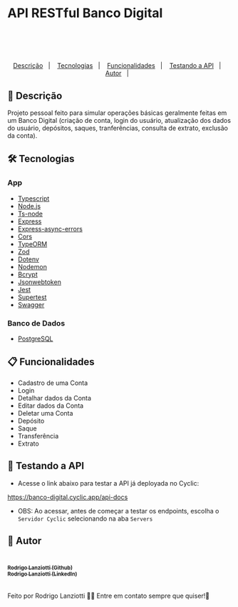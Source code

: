 # API RESTful Banco Digital

<h1 align="center">
  <br />
  <a href="https://www.linkedin.com/in/rodrigo-lanziotti-16a64966/">
  </a>
</h1>
<p align="center">
  <a href="#page_facing_up-descrição">Descrição</a>&nbsp;&nbsp;&nbsp;|&nbsp;&nbsp;&nbsp;
  <a href="#-tecnologias">Tecnologias</a>&nbsp;&nbsp;&nbsp;|&nbsp;&nbsp;&nbsp;
    <a href="#clipboard-Funcionalidades">Funcionalidades</a>&nbsp;&nbsp;&nbsp;|&nbsp;&nbsp;&nbsp;
  <a href="#closed_book-testeAPI">Testando a API</a>&nbsp;&nbsp;&nbsp;|&nbsp;&nbsp;&nbsp;
  <a href="#man-Autor">Autor</a>&nbsp;&nbsp;&nbsp;|&nbsp;&nbsp;&nbsp;
</p>

## :page_facing_up: Descrição

Projeto pessoal feito para simular operações básicas geralmente feitas em um Banco Digital (criação de conta, login do usuário, atualização dos dados do usuário, depósitos, saques, tranferências, consulta de extrato, exclusão da conta).

## 🛠 Tecnologias

### App

- [Typescript](https://www.typescriptlang.org/docs/)
- [Node.js](https://nodejs.org/)
- [Ts-node](https://www.npmjs.com/package/ts-node)
- [Express](https://expressjs.com/pt-br/)
- [Express-async-errors](https://www.npmjs.com/package/express-async-errors)
- [Cors](https://www.npmjs.com/package/cors)
- [TypeORM](https://typeorm.io/)
- [Zod](https://zod.dev/)
- [Dotenv](https://www.npmjs.com/package/dotenv)
- [Nodemon](https://github.com/remy/nodemon#nodemon)
- [Bcrypt](https://www.npmjs.com/package/bcrypt)
- [Jsonwebtoken](https://jwt.io/)
- [Jest](https://jestjs.io/)
- [Supertest](https://www.npmjs.com/package/supertest)
- [Swagger](https://swagger.io/docs/)

### Banco de Dados

- [PostgreSQL](https://www.postgresql.org/docs/)

## :clipboard: Funcionalidades

- Cadastro de uma Conta
- Login
- Detalhar dados da Conta
- Editar dados da Conta
- Deletar uma Conta
- Depósito
- Saque
- Transferência
- Extrato

## :closed_book: Testando a API

- Acesse o link abaixo para testar a API já deployada no Cyclic:

https://banco-digital.cyclic.app/api-docs

- OBS: Ao acessar, antes de começar a testar os endpoints, escolha o ``Servidor Cyclic`` selecionando na aba ``Servers``

## :man: Autor
<a href="https://github.com/lanziotti/">
 <br />
 <sub><b>Rodrigo Lanziotti (Github)</b></sub>
</a>
<a href="https://www.linkedin.com/in/rodrigo-lanziotti-16a64966/">
 <br />
 <sub><b>Rodrigo Lanziotti (LinkedIn)</b></sub>
</a>

######

Feito por Rodrigo Lanziotti :wave::wave: Entre em contato sempre que quiser!🚀